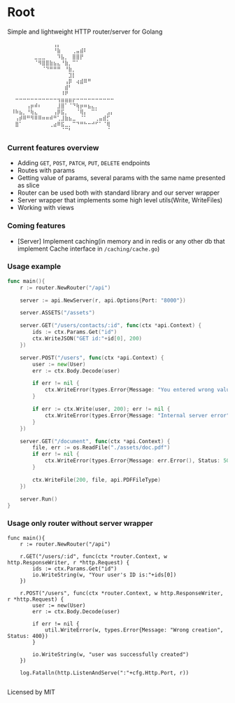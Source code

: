 # Root
Simple and lightweight HTTP router/server for Golang
```
⠀⠀⠀⠀⠀⠀⠀⠀⠀⠀⠀⠀⢠⡄⠀⠀⠀⠀⠀⠀⠀⠀⠀⠀⠀⠀⠀⠀⠀⠀
⠀⠀⠀⠀⠀⠀⠀⠀⠀⠀⠀⠀⠘⣷⠀⠀⠀⢀⣤⣾⠇⠀⠀⠀⠀⠀⠀⠀⠀⠀
⠀⠀⠀⠀⠀⠀⠀⣀⣀⣀⠀⠀⠀⠹⣧⡀⠀⣿⣿⡟⠀⠀⠀⠀⠀⠀⠀⠀⠀⠀
⠀⠀⠀⠀⠀⠀⠀⠈⠻⣿⣿⣷⣦⣄⠘⣷⡀⠉⠁⠀⠀⠀⠀⠀⠀⠀⠀⠀⠀⠀
⠀⠀⠀⠀⠀⠀⠀⠀⠀⠈⠙⠛⠛⠛⠀⠘⣷⡀⠀⠀⠀⠀⠀⠀⠀⠀⠀⠀⠀⠀
⠀⠀⠀⠀⠀⠀⠀⠀⠀⠀⠀⠀⠀⠀⠀⠀⣹⡇⠀⠀⠀⠀⠀⠀⠀⠀⠀⠀⠀⠀
⠀⠀⠀⠀⠀⠀⠀⠀⠀⠀⠀⠀⠀⠀⠀⢠⡿⠀⢴⣾⠿⠛⠀⠀⠀⠀⠀⠀⠀⠀
⠀⠀⠀⠀⠀⠀⠀⠀⠀⠀⠀⠀⠀⠀⠀⣾⠃⠀⠀⠀⠀⠀⠀⠀⠀⠀⠀⠀⠀⠀
⠀⠀⠀⠀⠀⠀⠀⠀⠀⠀⠀⠀⠀⠀⠸⠟⠀⠀⠀⠀⠀⠀⠀⠀⠀⠀⠀⠀⠀⠀
⠀⠀⠒⠒⠒⠒⠒⠒⠒⠒⠒⠒⠒⢲⣶⣶⣶⡖⠒⠒⠒⠒⠒⠒⠒⠒⠒⠒⠀⠀
⠀⠀⠀⠀⠀⢠⡶⠾⠆⠀⠀⠀⠀⣸⣿⠁⠈⠙⢷⡶⠶⣦⣄⡀⠀⠀⠀⠀⠀⠀
⠀⠸⠷⣦⡀⠘⢷⣄⠀⠀⠀⠀⢠⡿⣯⡀⠀⠀⠈⢿⡄⠀⠉⠁⠀⠀⣠⡄⠀⠀
⠀⠀⢠⡾⠿⠛⠻⠿⠿⠶⠶⠾⠛⢁⣸⣷⣦⣀⠀⠈⠁⠀⠀⢀⣤⣾⡋⠀⠀⠀
⠀⠀⣿⠁⠀⠀⠀⠀⠀⠀⠀⢀⣴⠿⣯⣀⡀⠉⠙⠛⠓⠒⠚⠋⠁⠈⢿⠀⠀⠀
⠀⠀⠀⠀⠀⠀⠀⠀⠀⠀⠀⠀⠀⠀⠈⠉⠃⠀⠀⠀⠀⠀⠀⠀⠀⠀⠈⠀⠀⠀
```
### Current features overview
- Adding `GET`, `POST`, `PATCH`, `PUT`, `DELETE` endpoints
- Routes with params
- Getting value of params, several params with the same name presented as slice
- Router can be used both with standard library and our server wrapper
- Server wrapper that implements some high level utils(Write, WriteFiles)
- Working with views

### Coming features
- [Server] Implement caching(in memory and in redis or any other db that implement Cache interface in `/caching/cache.go`) 

### Usage example

```go
func main(){
	r := router.NewRouter("/api")

	server := api.NewServer(r, api.Options{Port: "8000"})

	server.ASSETS("/assets")

	server.GET("/users/contacts/:id", func(ctx *api.Context) {
		ids := ctx.Params.Get("id")
		ctx.WriteJSON("GET id:"+id[0], 200)
	})

	server.POST("/users", func(ctx *api.Context) {
		user := new(User)
		err := ctx.Body.Decode(user)

		if err != nil {
			ctx.WriteError(types.Error{Message: "You entered wrong values", Status: 400})
		}

		if err := ctx.Write(user, 200); err != nil {
			ctx.WriteError(types.Error{Message: "Internal server error", Status: 500})
		}
	})

	server.GET("/document", func(ctx *api.Context) {
		file, err := os.ReadFile("./assets/doc.pdf")
		if err != nil {
			ctx.WriteError(types.Error{Message: err.Error(), Status: 500})
		}

		ctx.WriteFile(200, file, api.PDFFileType)
	})

	server.Run()
}

```

<!--
```go

func main() {

	r := api.NewRouter("/api")

	cfg, err := config.Init()
	if err != nil {
		log.Fatalf("error: %s\n", err)
	}

	server := api.NewServer(cfg.Http.Port)

	server.Router(r)

	/*
	GET /users/:id
	curl -X GET http://localhost:8000/api/users/31231232
	---
	'You get user by ID:31231232'
	*/
	r.GET("/users/:id", func(ctx *api.Context, w http.ResponseWriter, r *http.Request) {
		io.WriteString(w, fmt.Sprintf("You get user by ID:%s\n", ctx.Params.Get("id")))
	})

	/*
	POST /users/:id
	curl -X POST -H "Content-Type: application/json" -d '{"name": "Anthony", "age": 19, "city": "Miami"}' http://localhost:8000/api/users/dwqdqw
	---
	'{"name":"Anthony","age":19,"city":"Miami"}'
	*/
	r.POST("/users/:id", func(ctx *api.Context, w http.ResponseWriter, r *http.Request) {
		body := new(User)
		err := util.DecodeBody(r.Body).Decode(body)
		if err != nil {
			util.WriteError(w, types.Error{Message: "Bad request", Status: 400})
			return
		}

		util.WriteJSON(w, body, 201)
	})

	/*
	GET /users/:id/contacts/:email
	curl -X GET http://localhost:8000/api/users/31231232/contacts/test@gmail.com
	---
	'You get user by ID:31231232, contact id: test@gmail.com'
	*/
	r.GET("/users/:id/contacts/:email", func(ctx *api.Context, w http.ResponseWriter, r *http.Request) {
		io.WriteString(w, fmt.Sprintf("You get user by ID:%s, email: %s\n", ctx.Params.Get("id"), ctx.Params.Get("email")))
	})

	/*
	GET /users/contacts
	curl -X GET http://localhost:8000/api/users/contacts
	---
	'USER CONTACTS: [ANDRE, PEDRO, LUCAS]'
	*/
	r.GET("/users/contacts", func(ctx *api.Context, w http.ResponseWriter, r *http.Request) {
		io.WriteString(w, "USER CONTACTS: [ANDRE, PEDRO, LUCAS]")
	})

	log.Printf("Server started on port %s", cfg.Http.Port)

	log.Fatal(server.Run())
}
```
-->

### Usage only router without server wrapper

```golang
func main(){
	r := router.NewRouter("/api")

	r.GET("/users/:id", func(ctx *router.Context, w http.ResponseWriter, r *http.Request) {
		ids := ctx.Params.Get("id")
		io.WriteString(w, "Your user's ID is:"+ids[0])
	})

	r.POST("/users", func(ctx *router.Context, w http.ResponseWriter, r *http.Request) {
		user := new(User)
		err := ctx.Body.Decode(user)

		if err != nil {
			util.WriteError(w, types.Error{Message: "Wrong creation", Status: 400})
		}

		io.WriteString(w, "user was successfully created")
	})

	log.Fatalln(http.ListenAndServe(":"+cfg.Http.Port, r))
	
```

Licensed by MIT
